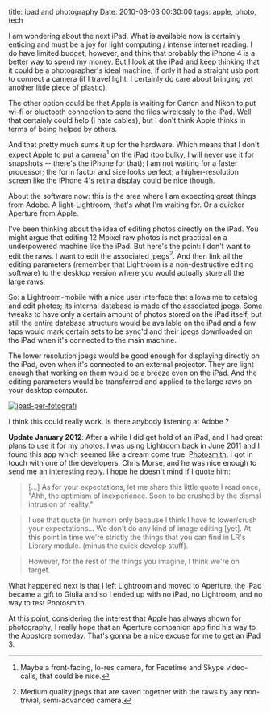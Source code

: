 title: ipad and photography
Date: 2010-08-03 00:30:00
tags: apple, photo, tech
 

I am wondering about the next iPad. What is available now is certainly enticing and must be a joy for light computing / intense internet reading. I do have limited budget, however, and think that probably the iPhone 4 is a better way to spend my money. But I look at the iPad and keep thinking that it could be a photographer's ideal machine; if only it had a straight usb port to connect a camera (if I travel light, I certainly do care about bringing yet another little piece of plastic).  
  
The other option could be that Apple is waiting for Canon and Nikon to put wi-fi or bluetooth connection to send the files wirelessly to the iPad. Well that certainly could help (I hate cables), but I don't think Apple thinks in terms of being helped by others.  
  
And that pretty much sums it up for the hardware. Which means that I don't expect Apple to put a camera[^note1] on the iPad (too bulky, I will never use it for snapshots -- there's the iPhone for that); I am not waiting for a faster processor; the form factor and size looks perfect; a higher-resolution screen like the iPhone 4's retina display could be nice though.  
  
About the software now: this is the area where I am expecting great things from Adobe. A light-Lightroom, that's what I'm waiting for. Or a quicker Aperture from Apple.  
  
I've been thinking about the idea of editing photos directly on the iPad. You might argue that editing 12 Mpixel raw photos is not practical on a underpowered machine like the iPad. But here's the point: I don't want to edit the raws. I want to edit the associated jpegs[^note2]. And then link all the editing parameters (remember that Lightroom is a non-destructive editing software) to the desktop version where you would actually store all the large raws.  
  
So: a Lightroom-mobile with a nice user interface that allows me to catalog and edit photos; its internal database is made of the associated jpegs. Some tweaks to have only a certain amount of photos stored on the iPad itself, but still the entire database structure would be available on the iPad and a few taps would mark certain sets to be sync'd and their jpegs downloaded on the iPad when it's connected to the main machine.  
  
The lower resolution jpegs would be good enough for displaying directly on the iPad, even when it's connected to an external projector. They are light enough that working on them would be a breeze even on the iPad. And the editing parameters would be transferred and applied to the large raws on your desktop computer.  
  
[![ipad-per-fotografi](http://farm5.static.flickr.com/4102/4854784575_f53b6b23e7.jpg)](http://www.flickr.com/photos/aadm/4854784575/)  
  
I think this could really work. Is there anybody listening at Adobe ?  


**Update January 2012**: After a while I did get hold of an iPad, and I had great plans to use it for my photos. I was using Lightroom back in June 2011 and I found this app which seemed like a dream come true: [Photosmith](http://blog.photosmithapp.com/index.php/photosmith-the-grand-tour/). I got in touch with one of the developers, Chris Morse, and he was nice enough to send me an interesting reply. I hope he doesn't mind if I quote him:

> [...] As for your expectations, let me share this little quote I read once, "Ahh, the optimism of inexperience. Soon to be crushed by the dismal intrusion of reality." 

> I use that quote (in humor) only because I think I have to lower/crush your expectations... We don't do any kind of image editing [yet].  At this point in time we're strictly the things that you can find in LR's Library module. (minus the quick develop stuff).

> However, for the rest of the things you imagine, I think we're on target.
 
What happened next is that I left Lightroom and moved to Aperture, the iPad became a gift to Giulia and so I ended up with no iPad, no Lightroom, and no way to test Photosmith.

At this point, considering the interest that Apple has always shown for photography, I really hope that an Aperture companion app find his way to the Appstore someday. That's gonna be a nice excuse for me to get an iPad 3.



[^note1]: Maybe a front-facing, lo-res camera, for Facetime and Skype video-calls, that could be nice.

[^note2]: Medium quality jpegs that are saved together with the raws by any non-trivial, semi-advanced camera.


